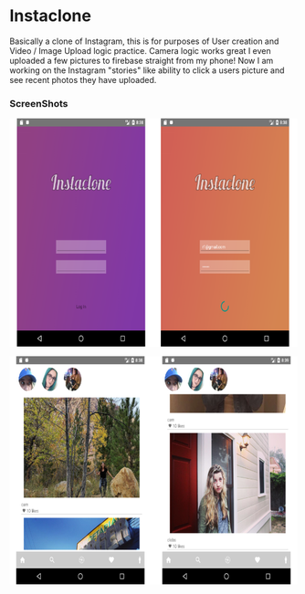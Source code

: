# Instaclone
Basically a clone of Instagram, this is for purposes of User creation and Video / Image Upload logic practice. Camera logic works great I even uploaded a few pictures to firebase straight from my phone! Now I am working on the Instagram "stories" like ability to click a users picture and see recent photos they have uploaded. 

### ScreenShots
![Screen-Shot-1](https://github.com/rezn5447/Instaclone/blob/master/AppShot1.png)

![Screen-Shot-2](https://github.com/rezn5447/Instaclone/blob/master/AppShot2.png)
